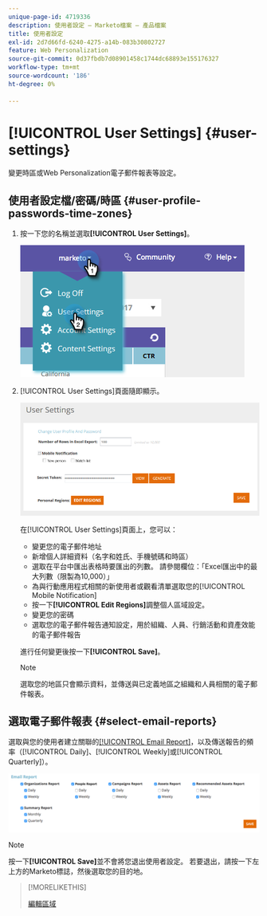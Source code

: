 ```yaml
---
unique-page-id: 4719336
description: 使用者設定 — Marketo檔案 — 產品檔案
title: 使用者設定
exl-id: 2d7d66fd-6240-4275-a14b-083b30802727
feature: Web Personalization
source-git-commit: 0d37fbdb7d08901458c1744dc68893e155176327
workflow-type: tm+mt
source-wordcount: '186'
ht-degree: 0%

---
```


# [!UICONTROL User Settings] {#user-settings}

變更時區或Web Personalization電子郵件報表等設定。

## 使用者設定檔/密碼/時區 {#user-profile-passwords-time-zones}

1. 按一下您的名稱並選取&#x200B;**[!UICONTROL User Settings]**。

   ![](assets/one.png)

1. [!UICONTROL User Settings]頁面隨即顯示。

   ![](assets/two.png)

   在[!UICONTROL User Settings]頁面上，您可以：

   * 變更您的電子郵件地址
   * 新增個人詳細資料（名字和姓氏、手機號碼和時區）
   * 選取在平台中匯出表格時要匯出的列數。 請參閱欄位：「Excel匯出中的最大列數（限製為10,000）」
   * 為與行動應用程式相關的新使用者或觀看清單選取您的[!UICONTROL Mobile Notification]
   * 按一下&#x200B;**[!UICONTROL Edit Regions]**&#x200B;調整個人區域設定。
   * 變更您的密碼
   * 選取您的電子郵件報告通知設定，用於組織、人員、行銷活動和資產效能的電子郵件報告

   進行任何變更後按一下&#x200B;**[!UICONTROL Save]**。

   >[!NOTE]
   >
   >選取您的地區只會顯示資料，並傳送與已定義地區之組織和人員相關的電子郵件報表。

## 選取電子郵件報表 {#select-email-reports}

選取與您的使用者建立關聯的[[!UICONTROL Email Report]](/help/marketo/product-docs/web-personalization/reporting-for-web-personalization/email-reports.md)，以及傳送報告的頻率（[!UICONTROL Daily]、[!UICONTROL Weekly]或[!UICONTROL Quarterly]）。

![](assets/three.png)

>[!NOTE]
>
>按一下&#x200B;**[!UICONTROL Save]**&#x200B;並不會將您退出使用者設定。 若要退出，請按一下左上方的Marketo標誌，然後選取您的目的地。

>[!MORELIKETHIS]
>
>[編輯區域](/help/marketo/product-docs/web-personalization/getting-started/edit-regions.md)
